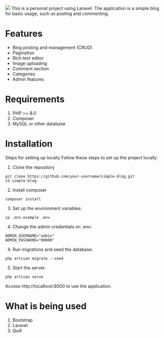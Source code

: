<img src="https://i.imgur.com/Ji4Xtmw.png"></img>
This is a personal project using Laravel. The application is a simple blog for basic usage, such as posting and commenting.
# Features
- Blog posting and management (CRUD)
- Pagination
- Rich text editor
- Image uploading
- Comment section
- Categories
- Admin features
# Requirements
1. PHP >= 8.0
2. Composer
3. MySQL or other database
# Installation
Steps for setting up locally
Follow these steps to set up the project locally:

1. Clone the repository
```
git clone https://github.com/your-username/simple-blog.git
cd simple-blog
```
2. Install composer
```
composer install
```
3. Set up the environment variables:
```
cp .env.example .env
```
4. Change the admin credentials on .env:
```
ADMIN_USERNAME="admin"
ADMIN_PASSWORD="00000"
```
4. Run migrations and seed the database:
```
php artisan migrate --seed
```
5. Start the server:
```
php artisan serve
```
Access http://localhost:8000 to use the application.
# What is being used
1. Bootstrap
2. Laravel
3. Quill
